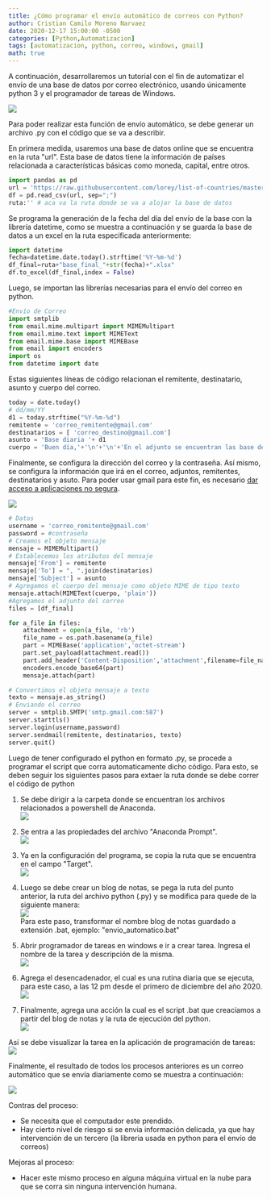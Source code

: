 ```yaml
---
title: ¿Cómo programar el envío automático de correos con Python?
author: Cristian Camilo Moreno Narvaez
date: 2020-12-17 15:00:00 -0500
categories: [Python,Automatizacion]
tags: [automatizacion, python, correo, windows, gmail]
math: true
---
```


A continuación, desarrollaremos un tutorial con el fin de automatizar el envío de una base de datos por correo electrónico, usando únicamente python 3 y el programador de tareas de Windows.

![ ](/assets/img/2020-12-14-automatizacion-envio-correos/descarga1.jfif)

Para poder realizar esta función de envío automático, se debe generar un archivo .py con el código que se va a describir.

En primera medida, usaremos una base de datos online que se encuentra en la ruta "url". Esta base de datos tiene la información de países relacionada a características básicas como moneda, capital, entre otros.


```python
import pandas as pd
url = 'https://raw.githubusercontent.com/lorey/list-of-countries/master/csv/countries.csv'
df = pd.read_csv(url, sep=";")
ruta:'' # aca va la ruta donde se va a alojar la base de datos
```

Se programa la generación de la fecha del día del envío de la base con la librería datetime, como se muestra a continuación y se guarda la base de datos a un excel en la ruta especificada anteriormente:

```python
import datetime
fecha=datetime.date.today().strftime('%Y-%m-%d')
df_final=ruta+"base_final_"+str(fecha)+".xlsx"
df.to_excel(df_final,index = False)
```

Luego, se importan las librerías necesarias para el envío del correo en python.

```python
#Envío de Correo
import smtplib
from email.mime.multipart import MIMEMultipart
from email.mime.text import MIMEText
from email.mime.base import MIMEBase
from email import encoders
import os
from datetime import date
```

Estas siguientes líneas de código relacionan el remitente, destinatario, asunto y cuerpo del correo.

```python
today = date.today()
# dd/mm/YY
d1 = today.strftime("%Y-%m-%d")
remitente = 'correo_remitente@gmail.com'
destinatarios = [ 'correo_destino@gmail.com']
asunto = 'Base diaria '+ d1
cuerpo = 'Buen día,'+'\n'+'\n'+'En el adjunto se encuentran las base del día de hoy.'+'\n'+'\n'+' Quedo atento a tus comentarios.'
```

Finalmente, se configura la dirección del correo y la contraseña. Así mismo, se configura la información que irá en el correo, adjuntos, remitentes, destinatarios y asuto.
Para poder usar gmail para este fin, es necesario [dar acceso a aplicaciones no segura](https://docs.rocketbot.co/?p=1567).

![ ](/assets/img/2020-12-14-automatizacion-envio-correos/paso_gmail.PNG)

```python
# Datos
username = 'correo_remitente@gmail.com'
password = #contraseña
# Creamos el objeto mensaje
mensaje = MIMEMultipart()
# Establecemos los atributos del mensaje
mensaje['From'] = remitente
mensaje['To'] = ", ".join(destinatarios)
mensaje['Subject'] = asunto
# Agregamos el cuerpo del mensaje como objeto MIME de tipo texto
mensaje.attach(MIMEText(cuerpo, 'plain'))
#Agregamos el adjunto del correo
files = [df_final]

for a_file in files:
    attachment = open(a_file, 'rb')
    file_name = os.path.basename(a_file)
    part = MIMEBase('application','octet-stream')
    part.set_payload(attachment.read())
    part.add_header('Content-Disposition','attachment',filename=file_name)
    encoders.encode_base64(part)
    mensaje.attach(part)

# Convertimos el objeto mensaje a texto
texto = mensaje.as_string()
# Enviando el correo
server = smtplib.SMTP('smtp.gmail.com:587')
server.starttls()
server.login(username,password)
server.sendmail(remitente, destinatarios, texto)
server.quit()
```

Luego de tener configurado el python en formato .py, se procede a programar el script que corra automaticamente dicho código. Para esto, se deben seguir los siguientes pasos para extaer la ruta donde se debe correr el código de python

1. Se debe dirigir a la carpeta donde se encuentran los archivos relacionados a powershell de Anaconda. <br />
![ ](/assets/img/2020-12-14-automatizacion-envio-correos/paso_1_link_python.png)

2. Se entra a las propiedades del archivo "Anaconda Prompt". <br />
![ ](/assets/img/2020-12-14-automatizacion-envio-correos/paso_2_link_python.png)

3. Ya en la configuración del programa, se copia la ruta que se encuentra en el campo "Target". <br />
![ ](/assets/img/2020-12-14-automatizacion-envio-correos/paso_3_link_python.png)

4. Luego se debe crear un blog de notas, se pega la ruta del punto anterior, la ruta del archivo python (.py) y se modifica para quede de la siguiente manera: <br />
![ ](/assets/img/2020-12-14-automatizacion-envio-correos/paso4_bat.PNG) <br />
Para este paso, transformar el nombre blog de notas guardado a extensión .bat, ejemplo: "envio_automatico.bat"

5. Abrir programador de tareas en windows e ir a crear tarea. Ingresa el nombre de la tarea y descripción de la misma. <br />
![ ](/assets/img/2020-12-14-automatizacion-envio-correos/paso5_task.PNG)

6. Agrega el desencadenador, el cual es una rutina diaria que se ejecuta, para este caso, a las 12 pm desde el primero de diciembre del año 2020. <br />
![ ](/assets/img/2020-12-14-automatizacion-envio-correos/paso6_desencadenador.PNG) <br />

7. Finalmente, agrega una acción la cual es el script .bat que creaciamos a partir del blog de notas y la ruta de ejecución del python. <br />
![ ](/assets/img/2020-12-14-automatizacion-envio-correos/paso7_action.PNG) <br />

Así se debe visualizar la tarea en la aplicación de programación de tareas:
![ ](/assets/img/2020-12-14-automatizacion-envio-correos/paso_final.PNG) <br />

Finalmente, el resultado de todos los procesos anteriores es un correo automático que se envía diariamente como se muestra a continuación:

![ ](/assets/img/2020-12-14-automatizacion-envio-correos/correo.PNG)

Contras del proceso:

- Se necesita que el computador este prendido.
- Hay cierto nivel de riesgo si se envia información delicada, ya que hay intervención de un tercero (la libreria usada en python para el envío de correos)

Mejoras al proceso:

- Hacer este mismo proceso en alguna máquina virtual en la nube para que se corra sin ninguna intervención humana.
